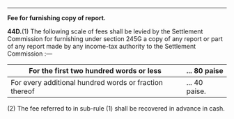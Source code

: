 ****

**Fee for furnishing copy of report.**

**44D.**(1) The following scale of fees shall be levied by the Settlement Commission for furnishing under section 245G a copy of any report or part of any report made by any income-tax authority to the Settlement Commission :—

For the first two hundred words or less| ... 80 paise  
---|---  
For every additional hundred words or fraction thereof| ... 40 paise.  
  
(2) The fee referred to in sub-rule (1) shall be recovered in advance in cash.